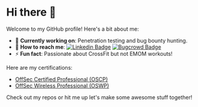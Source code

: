 # Hi there 👋  

Welcome to my GitHub profile! Here's a bit about me:  

- 🔧 **Currently working on**: Penetration testing and bug bounty hunting.  
- 📧 **How to reach me**: [![Linkedin Badge](https://img.shields.io/badge/-LinkedIn-blue?style=flat-square&logo=Linkedin&logoColor=white&link=https://www.linkedin.com/in/ahmet-artuc)](https://www.linkedin.com/in/ahmet-artuc/)   [![Bugcrowd Badge](https://img.shields.io/badge/-Bugcrowd-F26822?style=flat&logo=bugcrowd&logoColor=white&link=https://bugcrowd.com/artuc)](https://bugcrowd.com/artuc)   
- ⚡ **Fun fact**: Passionate about CrossFit but not EMOM workouts!  

Here are my certifications:

- [OffSec Certified Professional (OSCP)](https://www.credential.net/648e2de7-553c-44e0-9660-3fd3d7b7b051)
- [OffSec Wireless Professional (OSWP)](https://www.credential.net/60b784e9-2236-469f-ab3d-0c408a0a085d)


Check out my repos or hit me up let's make some awesome stuff together!
